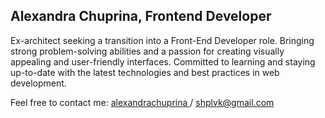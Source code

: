 ## Alexandra Chuprina, Frontend Developer

Ex-architect seeking a transition into a Front-End Developer role. Bringing strong problem-solving abilities and a passion for creating visually appealing and user-friendly interfaces. Committed to learning and staying up-to-date with the latest technologies and best practices in web development.

Feel free to contact me: [ alexandrachuprina ](https://t.me/alexandrachuprina) / shplvk@gmail.com
